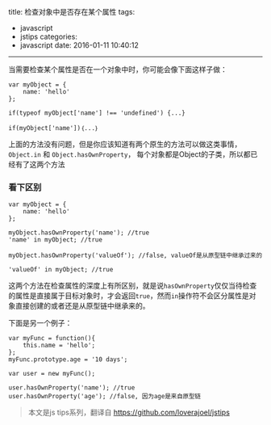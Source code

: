 title: 检查对象中是否存在某个属性
tags:
  - javascript
  - jstips
categories:
  - javascript
date: 2016-01-11 10:40:12
---

当需要检查某个属性是否在一个对象中时，你可能会像下面这样子做： 
```
var myObject = {
    name: 'hello'
};

if(typeof myObject['name'] !== 'undefined') {...}

if(myObject['name'])｛...｝
```

上面的方法没有问题，但是你应该知道有两个原生的方法可以做这类事情，　`Object.in` 和 `Object.hasOwnProperty`， 每个对象都是Object的子类，所以都已经有了这两个方法

### 看下区别
```
var myObject = {
    name: 'hello'
};

myObject.hasOwnProperty('name'); //true
'name' in myObject; //true

myObject.hasOwnProperty('valueOf'); //false, valueOf是从原型链中继承过来的

'valueOf' in myObject; //true
```

这两个方法在检查属性的深度上有所区别，就是说`hasOwnProperty`仅仅当待检查的属性是直接属于目标对象时，才会返回`true`，然而`in`操作符不会区分属性是对象直接创建的或者还是从原型链中继承来的。

下面是另一个例子：
```
var myFunc = function(){
    this.name = 'hello';
};
myFunc.prototype.age = '10 days';

var user = new myFunc();

user.hasOwnProperty('name'); //true
user.hasOwnProperty('age'); //false, 因为age是来自原型链
```
>本文是js tips系列，翻译自 https://github.com/loverajoel/jstips